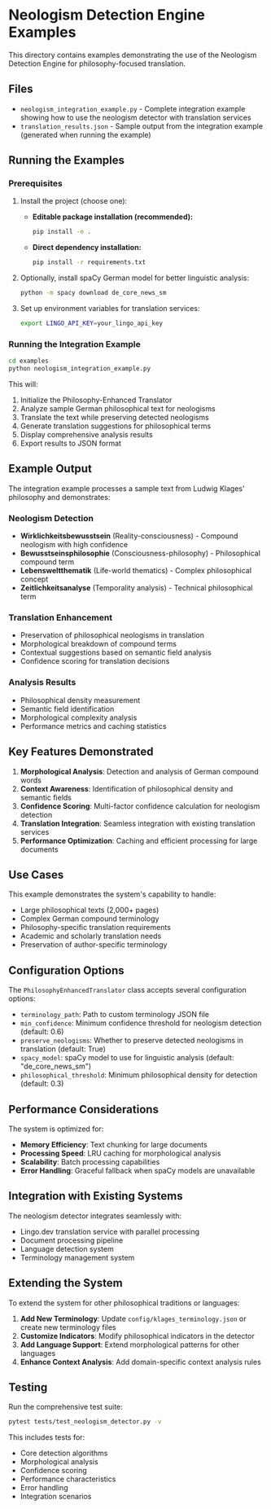 # Neologism Detection Engine Examples

This directory contains examples demonstrating the use of the Neologism Detection Engine for philosophy-focused translation.

## Files

- `neologism_integration_example.py` - Complete integration example showing how to use the neologism detector with translation services
- `translation_results.json` - Sample output from the integration example (generated when running the example)

## Running the Examples

### Prerequisites

1. Install the project (choose one):
   - **Editable package installation (recommended):**
     ```bash
     pip install -e .
     ```

   - **Direct dependency installation:**
     ```bash
     pip install -r requirements.txt
     ```

2. Optionally, install spaCy German model for better linguistic analysis:
   ```bash
   python -m spacy download de_core_news_sm
   ```

3. Set up environment variables for translation services:
   ```bash
   export LINGO_API_KEY=your_lingo_api_key
   ```

### Running the Integration Example

```bash
cd examples
python neologism_integration_example.py
```

This will:
1. Initialize the Philosophy-Enhanced Translator
2. Analyze sample German philosophical text for neologisms
3. Translate the text while preserving detected neologisms
4. Generate translation suggestions for philosophical terms
5. Display comprehensive analysis results
6. Export results to JSON format

## Example Output

The integration example processes a sample text from Ludwig Klages' philosophy and demonstrates:

### Neologism Detection
- **Wirklichkeitsbewusstsein** (Reality-consciousness) - Compound neologism with high confidence
- **Bewusstseinsphilosophie** (Consciousness-philosophy) - Philosophical compound term
- **Lebensweltthematik** (Life-world thematics) - Complex philosophical concept
- **Zeitlichkeitsanalyse** (Temporality analysis) - Technical philosophical term

### Translation Enhancement
- Preservation of philosophical neologisms in translation
- Morphological breakdown of compound terms
- Contextual suggestions based on semantic field analysis
- Confidence scoring for translation decisions

### Analysis Results
- Philosophical density measurement
- Semantic field identification
- Morphological complexity analysis
- Performance metrics and caching statistics

## Key Features Demonstrated

1. **Morphological Analysis**: Detection and analysis of German compound words
2. **Context Awareness**: Identification of philosophical density and semantic fields
3. **Confidence Scoring**: Multi-factor confidence calculation for neologism detection
4. **Translation Integration**: Seamless integration with existing translation services
5. **Performance Optimization**: Caching and efficient processing for large documents

## Use Cases

This example demonstrates the system's capability to handle:
- Large philosophical texts (2,000+ pages)
- Complex German compound terminology
- Philosophy-specific translation requirements
- Academic and scholarly translation needs
- Preservation of author-specific terminology

## Configuration Options

The `PhilosophyEnhancedTranslator` class accepts several configuration options:

- `terminology_path`: Path to custom terminology JSON file
- `min_confidence`: Minimum confidence threshold for neologism detection (default: 0.6)
- `preserve_neologisms`: Whether to preserve detected neologisms in translation (default: True)
- `spacy_model`: spaCy model to use for linguistic analysis (default: "de_core_news_sm")
- `philosophical_threshold`: Minimum philosophical density for detection (default: 0.3)

## Performance Considerations

The system is optimized for:
- **Memory Efficiency**: Text chunking for large documents
- **Processing Speed**: LRU caching for morphological analysis
- **Scalability**: Batch processing capabilities
- **Error Handling**: Graceful fallback when spaCy models are unavailable

## Integration with Existing Systems

The neologism detector integrates seamlessly with:
- Lingo.dev translation service with parallel processing
- Document processing pipeline
- Language detection system
- Terminology management system

## Extending the System

To extend the system for other philosophical traditions or languages:

1. **Add New Terminology**: Update `config/klages_terminology.json` or create new terminology files
2. **Customize Indicators**: Modify philosophical indicators in the detector
3. **Add Language Support**: Extend morphological patterns for other languages
4. **Enhance Context Analysis**: Add domain-specific context analysis rules

## Testing

Run the comprehensive test suite:
```bash
pytest tests/test_neologism_detector.py -v
```

This includes tests for:
- Core detection algorithms
- Morphological analysis
- Confidence scoring
- Performance characteristics
- Error handling
- Integration scenarios
